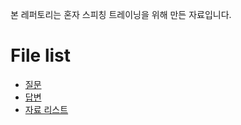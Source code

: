 본 레퍼토리는 혼자 스피칭 트레이닝을 위해 만든 자료입니다.

# File list

* [질문](https://github.com/TaekGeunLee/study_MongoDB/tree/master/A1/%EC%A7%88%EB%AC%B8)
* [답변]()
* [자료 리스트]()